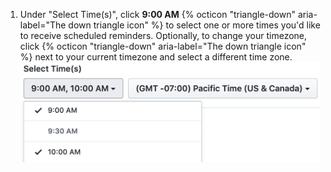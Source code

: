 1. Under "Select Time(s)", click **9:00 AM** {% octicon "triangle-down" aria-label="The down triangle icon" %} to select one or more times you'd like to receive scheduled reminders. Optionally, to change your timezone, click {% octicon "triangle-down" aria-label="The down triangle icon" %} next to your current timezone and select a different time zone. ![Select time(s) dropdowns](/assets/images/help/settings/scheduled-reminders-times.png)
